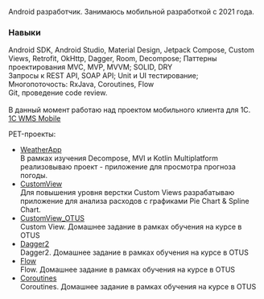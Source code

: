 Android разработчик. Занимаюсь мобильной разработкой с 2021 года.

### Навыки
Android SDK, Android Studio, Material Design, Jetpack Compose, Custom Views, Retrofit, OkHttp, Dagger, Room, Decompose; Паттерны проектирования MVC, MVP, MVVM; SOLID, DRY
\
Запросы к REST API, SOAP API; Unit и UI тестирование;
\
Многопоточость: RxJava, Coroutines, Flow
\
Git, проведение code review.
\
\
В данный момент работаю над проектом мобильного клиента для 1С. 
\
[1C WMS Mobile](https://tsd.agent5.ru/)

PET-проекты:

- [WeatherApp](https://github.com/firkatdavletov/WeatherApp)
\
В рамках изучения Decompose, MVI и Kotlin Multiplatform реализовываю проект - приложение для просмотра прогноза погоды.
- [CustomView](https://github.com/firkatdavletov/CustomView)
\
Для повышения уровня верстки Custom Views разрабатываю приложение для анализа расходов с графиками Pie Chart & Spline Chart.
- [CustomView_OTUS](https://github.com/firkatdavletov/HomeWork_07)
\
Custom View. Домашнее задание в рамках обучения на курсе в OTUS
- [Dagger2](https://github.com/firkatdavletov/Dagger2Homework)
\
Dagger2. Домашнее задание в рамках обучения на курсе в OTUS
- [Flow](https://github.com/firkatdavletov/FlowHomework)
\
Flow. Домашнее задание в рамках обучения на курсе в OTUS
- [Coroutines](https://github.com/firkatdavletov/Coroutines-Homework)
\
Coroutines. Домашнее задание в рамках обучения на курсе в OTUS

